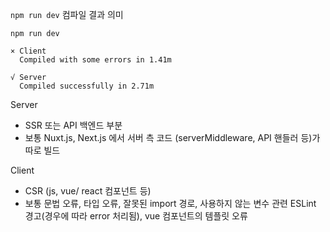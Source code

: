 
`npm run dev` 컴파일 결과 의미

```
npm run dev

× Client
  Compiled with some errors in 1.41m

√ Server
  Compiled successfully in 2.71m
```



Server
- SSR 또는 API 백엔드 부분
- 보통 Nuxt.js, Next.js 에서 서버 측 코드 (serverMiddleware, API 핸들러 등)가 따로 빌드

Client 
- CSR (js, vue/ react 컴포넌트 등)
- 보통 문법 오류, 타입 오류, 잘못된 import 경로, 사용하지 않는 변수 관련 ESLint 경고(경우에 따라 error 처리됨), vue 컴포넌트의 템플릿 오류